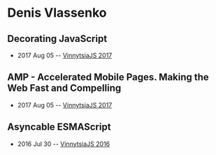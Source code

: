 # Denis Vlassenko

## Decorating JavaScript
- 2017 Aug 05 -- [VinnytsiaJS 2017](https://www.youtube.com/watch?v=I9O25eXZGh4)    
## AMP - Accelerated Mobile Pages. Making the Web Fast and Compelling
- 2017 Aug 05 -- [VinnytsiaJS 2017](https://www.youtube.com/watch?v=GDN2j3vHtJI)    
## Asyncable ESMAScript
- 2016 Jul 30 -- [VinnytsiaJS 2016](https://www.youtube.com/watch?v=ocaV1zZZcAs)    
